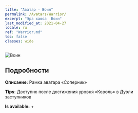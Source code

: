 ```yaml
---
title: "Аватар - Воин"
permalink: /Avatars/Warrior/
excerpt: "Эра хаоса  Воин"
last_modified_at: 2021-04-27
locale: ru
ref: "Warrior.md"
toc: false
classes: wide
---
```

 ![Воин](/images/a/avatarFrame_1.png)

## Подробности

 **Описание:** Рамка аватара «Соперник» 

 **Tips:** Доступно после достижения уровня «Король» в Дуэли заступников 

 **Is available:**  + 

